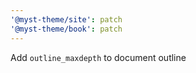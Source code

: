 ```yaml
---
'@myst-theme/site': patch
'@myst-theme/book': patch
---
```


Add `outline_maxdepth` to document outline
